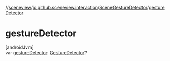//[sceneview](../../../index.md)/[io.github.sceneview.interaction](../index.md)/[SceneGestureDetector](index.md)/[gestureDetector](gesture-detector.md)

# gestureDetector

[androidJvm]\
var [gestureDetector](gesture-detector.md): [GestureDetector](https://developer.android.com/reference/kotlin/android/view/GestureDetector.html)?
